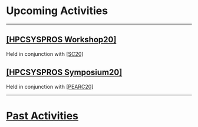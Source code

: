 # Upcoming Activities

------
## [[HPCSYSPROS Workshop20]](http://sighpc-syspros.org/workshopss/2020/)
Held in conjunction with [[SC20]](https://sc20.supercomputing.org/)

## [[HPCSYSPROS Symposium20]](http://sighpc-syspros.org/symposiums/2020/)
Held in conjunction with [[PEARC20]](https://pearc.acm.org/pearc20/)

------

# [Past Activities](PastActivities.md)
